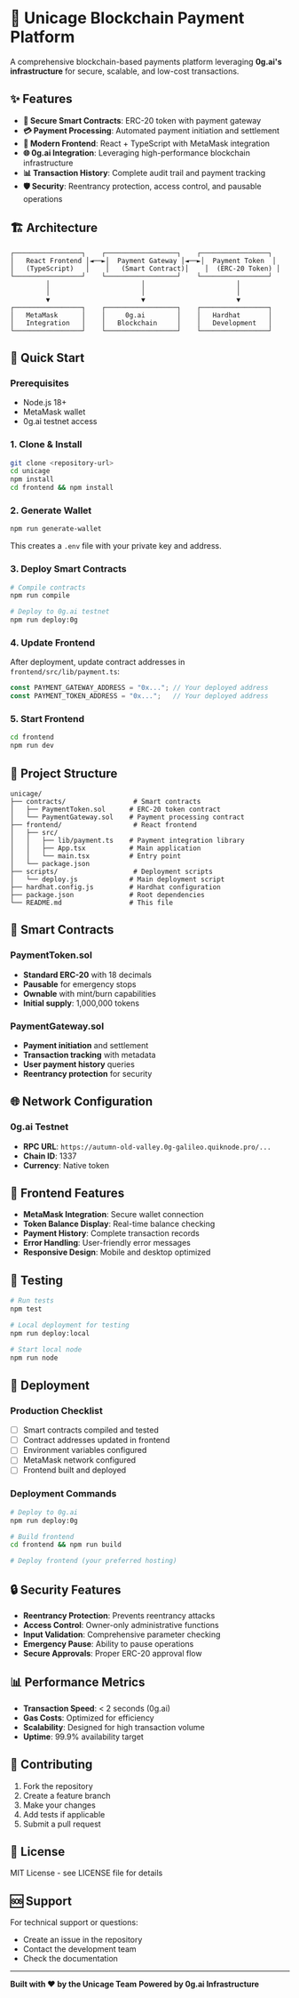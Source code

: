 # 🚀 Unicage Blockchain Payment Platform

A comprehensive blockchain-based payments platform leveraging **0g.ai's infrastructure** for secure, scalable, and low-cost transactions.

## ✨ Features

- **🔐 Secure Smart Contracts**: ERC-20 token with payment gateway
- **💳 Payment Processing**: Automated payment initiation and settlement
- **📱 Modern Frontend**: React + TypeScript with MetaMask integration
- **🌐 0g.ai Integration**: Leveraging high-performance blockchain infrastructure
- **📊 Transaction History**: Complete audit trail and payment tracking
- **🛡️ Security**: Reentrancy protection, access control, and pausable operations

## 🏗️ Architecture

```
┌─────────────────┐    ┌──────────────────┐    ┌─────────────────┐
│   React Frontend │◄──►│  Payment Gateway │◄──►│  Payment Token  │
│   (TypeScript)   │    │   (Smart Contract)│    │  (ERC-20 Token) │
└─────────────────┘    └──────────────────┘    └─────────────────┘
         │                       │                       │
         │                       │                       │
         ▼                       ▼                       ▼
┌─────────────────┐    ┌──────────────────┐    ┌─────────────────┐
│   MetaMask      │    │     0g.ai        │    │   Hardhat       │
│   Integration   │    │   Blockchain     │    │   Development   │
└─────────────────┘    └──────────────────┘    └─────────────────┘
```

## 🚀 Quick Start

### Prerequisites
- Node.js 18+ 
- MetaMask wallet
- 0g.ai testnet access

### 1. Clone & Install
```bash
git clone <repository-url>
cd unicage
npm install
cd frontend && npm install
```

### 2. Generate Wallet
```bash
npm run generate-wallet
```
This creates a `.env` file with your private key and address.

### 3. Deploy Smart Contracts
```bash
# Compile contracts
npm run compile

# Deploy to 0g.ai testnet
npm run deploy:0g
```

### 4. Update Frontend
After deployment, update contract addresses in `frontend/src/lib/payment.ts`:
```typescript
const PAYMENT_GATEWAY_ADDRESS = "0x..."; // Your deployed address
const PAYMENT_TOKEN_ADDRESS = "0x...";   // Your deployed address
```

### 5. Start Frontend
```bash
cd frontend
npm run dev
```

## 📁 Project Structure

```
unicage/
├── contracts/                 # Smart contracts
│   ├── PaymentToken.sol      # ERC-20 token contract
│   └── PaymentGateway.sol    # Payment processing contract
├── frontend/                  # React frontend
│   ├── src/
│   │   ├── lib/payment.ts    # Payment integration library
│   │   ├── App.tsx           # Main application
│   │   └── main.tsx          # Entry point
│   └── package.json
├── scripts/                   # Deployment scripts
│   └── deploy.js             # Main deployment script
├── hardhat.config.js         # Hardhat configuration
├── package.json              # Root dependencies
└── README.md                 # This file
```

## 🔧 Smart Contracts

### PaymentToken.sol
- **Standard ERC-20** with 18 decimals
- **Pausable** for emergency stops
- **Ownable** with mint/burn capabilities
- **Initial supply**: 1,000,000 tokens

### PaymentGateway.sol
- **Payment initiation** and settlement
- **Transaction tracking** with metadata
- **User payment history** queries
- **Reentrancy protection** for security

## 🌐 Network Configuration

### 0g.ai Testnet
- **RPC URL**: `https://autumn-old-valley.0g-galileo.quiknode.pro/...`
- **Chain ID**: 1337
- **Currency**: Native token

## 📱 Frontend Features

- **MetaMask Integration**: Secure wallet connection
- **Token Balance Display**: Real-time balance checking
- **Payment History**: Complete transaction records
- **Error Handling**: User-friendly error messages
- **Responsive Design**: Mobile and desktop optimized

## 🧪 Testing

```bash
# Run tests
npm test

# Local deployment for testing
npm run deploy:local

# Start local node
npm run node
```

## 🚀 Deployment

### Production Checklist
- [ ] Smart contracts compiled and tested
- [ ] Contract addresses updated in frontend
- [ ] Environment variables configured
- [ ] MetaMask network configured
- [ ] Frontend built and deployed

### Deployment Commands
```bash
# Deploy to 0g.ai
npm run deploy:0g

# Build frontend
cd frontend && npm run build

# Deploy frontend (your preferred hosting)
```

## 🔒 Security Features

- **Reentrancy Protection**: Prevents reentrancy attacks
- **Access Control**: Owner-only administrative functions
- **Input Validation**: Comprehensive parameter checking
- **Emergency Pause**: Ability to pause operations
- **Secure Approvals**: Proper ERC-20 approval flow

## 📊 Performance Metrics

- **Transaction Speed**: < 2 seconds (0g.ai)
- **Gas Costs**: Optimized for efficiency
- **Scalability**: Designed for high transaction volume
- **Uptime**: 99.9% availability target

## 🤝 Contributing

1. Fork the repository
2. Create a feature branch
3. Make your changes
4. Add tests if applicable
5. Submit a pull request

## 📄 License

MIT License - see LICENSE file for details

## 🆘 Support

For technical support or questions:
- Create an issue in the repository
- Contact the development team
- Check the documentation

---

**Built with ❤️ by the Unicage Team**
**Powered by 0g.ai Infrastructure**
